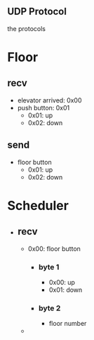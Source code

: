 




## UDP Protocol
the protocols


# Floor
## recv
- elevator arrived: 0x00
- push button: 0x01
  - 0x01: up
  - 0x02: down
## send
- floor button
  - 0x01: up
  - 0x02: down


# Scheduler
- ## recv
  - 0x00: floor button
    - ### byte 1
      - 0x00: up
      - 0x01: down
    - ### byte 2
      - floor number
  - 